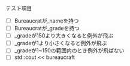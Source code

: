 テスト項目

- [ ] Bureaucratが_nameを持つ
- [ ] Bureaucratが_gradeを持つ
- [ ] _gradeが150より大きくなると例外が飛ぶ
- [ ] _gradeが1より小さくなると例外が飛ぶ
- [ ] _gradeが1~150の範囲内のとき例外が飛ばない
- [ ] std::cout << bureaucraft
